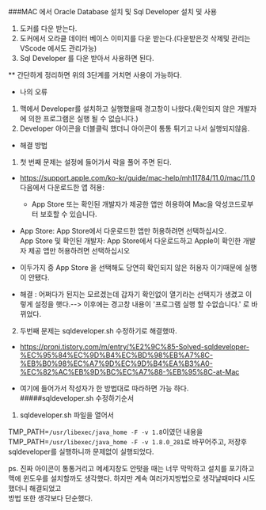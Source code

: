 ###MAC 에서 Oracle Database 설치 및 Sql Developer 설치 및 사용
1. 도커를 다운 받는다.
2. 도커에서 오라클 데이터 베이스 이미지를 다운 받는다.(다운받은것 삭제및 관리는 VScode 에서도 관리가능)
3. Sql Developer 를 다운 받아서 사용하면 된다.

** 간단하게 정리하면 위의 3단계를 거치면 사용이 가능하다. 
- 나의 오류 
1. 맥에서 Developer를 설치하고 실행했을때 경고창이 나왔다.(확인되지 않은 개발자에 의한 프로그램은 실행 될 수 없습니다.)
2. Developer 아이콘을 더블클릭 했더니 아이콘이 통통 튀기고 나서 실행되지않음.

- 해결 방법
1. 첫 번째 문제는 설정에 들어가서 락을 풀어 주면 된다.
 - https://support.apple.com/ko-kr/guide/mac-help/mh11784/11.0/mac/11.0                                                  
 다음에서 다운로드한 앱 허용:
   - App Store 또는 확인된 개발자가 제공한 앱만 허용하여 Mac을 악성코드로부터 보호할 수 있습니다.

  - App Store: App Store에서 다운로드한 앱만 허용하려면 선택하십시오.     
     App Store 및 확인된 개발자: App Store에서 다운로드하고 Apple이 확인한 개발자 제공 앱만 허용하려면 선택하십시오
 
 - 이두가지 중 App Store 을 선택해도 당연히 확인되지 않은 허용자 이기때문에 실행이 안됐다.
 
 * 해결 : 어쩌다가 된지는 모르겠는데 갑자기 확인없이 열기라는 선택지가 생겼고 이렇게 설정을 햇다.--> 이후에는 경고창 내용이 '프로그램 실행 할 수없습니다.' 로 바뀌었다.

2. 두번째 문제는 sqldeveloper.sh 수정하기로 해결했따.
- https://proni.tistory.com/m/entry/%E2%9C%85-Solved-sqldeveloper-%EC%95%84%EC%9D%B4%EC%BD%98%EB%A7%8C-%EB%B0%98%EC%A7%9D%EC%9D%B4%EA%B3%A0-%EC%82%AC%EB%9D%BC%EC%A7%88-%EB%95%8C-at-Mac

- 여기에 들어가서 작성자가 한 방법대로 따라하면 가능 하다.
 #####sqldeveloper.sh 수정하기순서
 1) sqldeveloper.sh 파일을 열어서 
 
 TMP_PATH=`/usr/libexec/java_home -F -v 1.8`이였던 내용을
 TMP_PATH=`/usr/libexec/java_home -F -v 1.8.0_281`로 바꾸어주고, 저장후 sqldeveloper를 실행하니까 문제없이 실행되었다.
 
 ps. 진짜 아이콘이 통통거리고 메세지창도 안떳을 때는 너무 막막하고 설치를 포기하고 맥에 윈도우를 설치할까도 생각했다. 하지만 계속 여러가지방법으로 생각날때마다 시도했더니 해결되었고    
 방법 또한 생각보다 단순했다.
